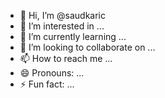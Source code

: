 - 👋 Hi, I’m @saudkaric
- 👀 I’m interested in ...
- 🌱 I’m currently learning ...
- 💞️ I’m looking to collaborate on ...
- 📫 How to reach me ...
- 😄 Pronouns: ...
- ⚡ Fun fact: ...

<!---
saudkaric/saudkaric is a ✨ special ✨ repository because its `README.md` (this file) appears on your GitHub profile.
You can click the Preview link to take a look at your changes.
--->
